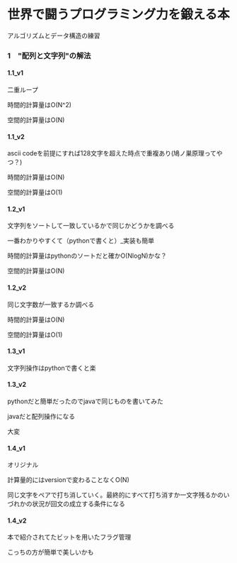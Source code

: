 # 世界で闘うプログラミング力を鍛える本
アルゴリズムとデータ構造の練習

### 1　"配列と文字列"の解法
#### 1.1_v1
二重ループ

時間的計算量はO(N^2)

空間的計算量はO(N)

#### 1.1_v2
ascii codeを前提にすれば128文字を超えた時点で重複あり(鳩ノ巣原理ってやつ？)

時間的計算量はO(N)

空間的計算量はO(1)

#### 1.2_v1
文字列をソートして一致しているかで同じかどうかを調べる

一番わかりやすくて（pythonで書くと）_実装も簡単

時間的計算量はpythonのソートだと確かO(NlogN)かな？

空間的計算量はO(N)

#### 1.2_v2
同じ文字数が一致するか調べる

時間的計算量はO(N)

空間的計算量はO(1)

#### 1.3_v1
文字列操作はpythonで書くと楽

#### 1.3_v2
pythonだと簡単だったのでjavaで同じものを書いてみた

javaだと配列操作になる

大変

#### 1.4_v1
オリジナル

計算量的にはversionで変わることなくO(N)

同じ文字をペアで打ち消していく。最終的にすべて打ち消すか一文字残るかのいづれかの状況が回文の成立する条件になる

#### 1.4_v2
本で紹介されてたビットを用いたフラグ管理

こっちの方が簡単で美しいかも

